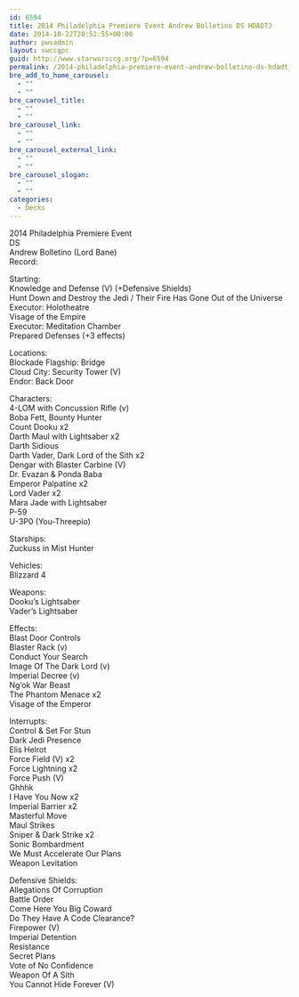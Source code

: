 ```yaml
---
id: 6594
title: 2014 Philadelphia Premiere Event Andrew Bolletino DS HDADTJ
date: 2014-10-22T20:52:55+00:00
author: pwsadmin
layout: swccgpc
guid: http://www.starwarsccg.org/?p=6594
permalink: /2014-philadelphia-premiere-event-andrew-bolletino-ds-hdadtj/
bre_add_to_home_carousel:
  - ""
  - ""
bre_carousel_title:
  - ""
  - ""
bre_carousel_link:
  - ""
  - ""
bre_carousel_external_link:
  - ""
  - ""
bre_carousel_slogan:
  - ""
  - ""
categories:
  - Decks
---
```

2014 Philadelphia Premiere Event  
DS  
Andrew Bolletino (Lord Bane)  
Record:

Starting:  
Knowledge and Defense (V) (+Defensive Shields)  
Hunt Down and Destroy the Jedi / Their Fire Has Gone Out of the Universe  
Executor: Holotheatre  
Visage of the Empire  
Executor: Meditation Chamber  
Prepared Defenses (+3 effects)

Locations:  
Blockade Flagship: Bridge  
Cloud City: Security Tower (V)  
Endor: Back Door

Characters:  
4-LOM with Concussion Rifle (v)  
Boba Fett, Bounty Hunter  
Count Dooku x2  
Darth Maul with Lightsaber x2  
Darth Sidious  
Darth Vader, Dark Lord of the Sith x2  
Dengar with Blaster Carbine (V)  
Dr. Evazan & Ponda Baba  
Emperor Palpatine x2  
Lord Vader x2  
Mara Jade with Lightsaber  
P-59  
U-3P0 (You-Threepio)

Starships:  
Zuckuss in Mist Hunter

Vehicles:  
Blizzard 4

Weapons:  
Dooku&#8217;s Lightsaber  
Vader&#8217;s Lightsaber

Effects:  
Blast Door Controls  
Blaster Rack (v)  
Conduct Your Search  
Image Of The Dark Lord (v)  
Imperial Decree (v)  
Ng&#8217;ok War Beast  
The Phantom Menace x2  
Visage of the Emperor

Interrupts:  
Control & Set For Stun  
Dark Jedi Presence  
Elis Helrot  
Force Field (V) x2  
Force Lightning x2  
Force Push (V)  
Ghhhk  
I Have You Now x2  
Imperial Barrier x2  
Masterful Move  
Maul Strikes  
Sniper & Dark Strike x2  
Sonic Bombardment  
We Must Accelerate Our Plans  
Weapon Levitation

Defensive Shields:  
Allegations Of Corruption  
Battle Order  
Come Here You Big Coward  
Do They Have A Code Clearance?  
Firepower (V)  
Imperial Detention  
Resistance  
Secret Plans  
Vote of No Confidence  
Weapon Of A Sith  
You Cannot Hide Forever (V)
